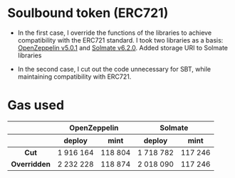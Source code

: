 # Soulbound token (ERC721)

- In the first case, I override the functions of the libraries to achieve compatibility with the ERC721 standard. I took two libraries as a basis: [OpenZeppelin v5.0.1](https://github.com/OpenZeppelin/openzeppelin-contracts/) and [Solmate v6.2.0](https://github.com/transmissions11/solmate). Added storage URI to Solmate libraries

- In the second case, I cut out the code unnecessary for SBT, while maintaining compatibility with ERC721.

# Gas used

<table>
    <thead>
        <tr>
            <th></th>
            <th colspan="2" align="center">OpenZeppelin</th>
            <th colspan="2" align="center">Solmate</th>
        </tr>
        <tr>
            <th></th>
            <th align="center">deploy</th>
            <th align="center">mint</th>
            <th align="center">deploy</th>
            <th align="center">mint</th>
        </tr>
    </thead>
    <tbody>
        <tr>
            <td align="center"><strong>Cut</strong></td>
            <td align="center">1 916 164</td>
            <td align="center">118 804</td>
            <td align="center">1 718 782</td>
            <td align="center">117 246</td>
        </tr>
        <tr>
            <td align="center"><strong>Overridden</strong></td>
            <td align="center">2 232 228</td>
            <td align="center">118 874</td>
            <td align="center">2 018 090</td>
            <td align="center">117 246</td>
        </tr>
    </tbody>

</table>
